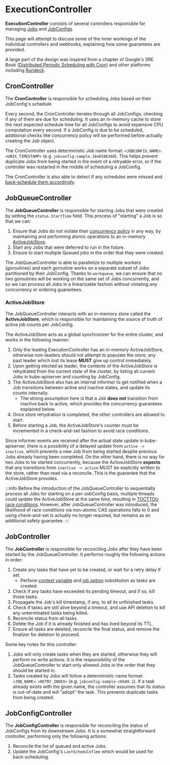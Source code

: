 # ExecutionController

**ExecutionController** consists of several controllers responsible for managing [Jobs](../../execution/job/index.md) and [JobConfigs](../../execution/jobconfig/index.md).

This page will attempt to discuss some of the inner workings of the individual controllers and webhooks, explaining how some guarantees are provided.

A large part of the design was inspired from a chapter of Google's SRE Book ([Distributed Periodic Scheduling with Cron](https://sre.google/sre-book/distributed-periodic-scheduling/)) and other platforms including [Rundeck](https://www.rundeck.com/).

## CronController

The **CronController** is responsible for scheduling Jobs based on their JobConfig's schedule.

Every second, the CronController iterates through all JobConfigs, checking if any of them are due for scheduling. It uses an in-memory cache to store the next expected schedule time for all JobConfigs to avoid expensive CPU computation every second. If a JobConfig is due to be scheduled, additional checks like concurrency policy will be performed before actually creating the Job object.

The CronController uses deterministic Job name format: `<JOBCONFIG_NAME>.<UNIX_TIMESTAMP>` (e.g. `jobconfig-sample.1646586360`). This helps prevent duplicate Jobs from being started in the event of a retryable error, or if the controller was restarted in the middle of scheduling a JobConfig.

The CronController is also able to detect if any schedules were missed and [back-schedule them accordingly](../../execution/jobconfig/scheduling.mdx#back-scheduling).

## JobQueueController

The **JobQueueController** is responsible for starting Jobs that were created by setting the `status.StartTime` field. This process of "starting" a Job is so that we can:

1. Ensure that Jobs do not violate their [concurrency policy](../../execution/jobconfig/concurrency.md) in any way, by maintaining and performing atomic operations to an in-memory [ActiveJobStore](#activejobstore).
2. Start any Jobs that were deferred to run in the future.
3. Ensure to start multiple Queued jobs in the order that they were created.

The JobQueueController is able to parallelize to multiple workers (goroutines) and each goroutine works on a separate subset of Jobs partitioned by their JobConfig. Thanks to `workqueue`, we can ensure that no two goroutines will be working on the same set of Jobs concurrently, and so we can process all Jobs in a linearizable fashion without violating any concurrency or ordering guarantees.

### ActiveJobStore

The JobQueueController interacts with an in-memory store called the **ActiveJobStore**, which is responsible for maintaining the source of truth of active job counts per JobConfig.

The ActiveJobStore acts as a global synchronizer for the entire cluster, and works in the following manner:

1. Only the leading ExecutionController has an in-memory ActiveJobStore, otherwise non-leaders should not attempt to populate the store; any past leader which lost its lease **MUST** give up control immediately.
2. Upon getting elected as leader, the contents of the ActiveJobStore is rehydrated from the current state of the cluster, by listing all current Jobs in kube-apiserver and counting by JobConfig.
3. The ActiveJobStore also has an internal informer to get notified when a Job transitions between active and inactive states, and update its counts internally.
   - The strong assumption here is that a Job **does not** transition from inactive back to active, which provides the concurrency guarantees explained below.
4. Once store rehydration is completed, the other controllers are allowed to start.
5. Before starting a Job, the ActiveJobStore's counter must be incremented in a check-and-set fashion to avoid race conditions.

Since informer events are received after the actual state update in kube-apiserver, there is a possibility of a delayed update from `active -> inactive`, which prevents a new Job from being started despite previous Jobs already having been completed. On the other hand, there is no way for two Jobs to be started concurrently, because the ActiveJobStore **expects** that any transitions from `inactive -> active` MUST be explicitly written to the store, rather than read via a reconcile. This is the guarantee that the ActiveJobStore provides.

:::info
Before the introduction of the JobQueueController to sequentially process all Jobs for starting on a per-JobConfig basis, multiple threads could update the ActiveJobStore at the same time, resulting in [TOCTTOU race conditions](https://en.wikipedia.org/wiki/Time-of-check_to_time-of-use). However, after JobQueueController was introduced, the likelihood of race conditions via non-atomic CAS operations falls to 0 and using check-and-set is actually no longer required, but remains as an additional safety guarantee.
:::

## JobController

The **JobController** is responsible for reconciling Jobs after they have been started by the JobQueueController. It performs roughly the following actions in order:

1. Create any tasks that have yet to be created, or wait for a retry delay if set.
   - Perform [context variable](../../execution/jobconfig/context-variables.md) and [job option](../../execution/jobconfig/job-options.md) substitution as tasks are created.
2. Check if any tasks have exceeded its pending timeout, and if so, kill those tasks.
3. Propagate the Job's kill timestamp, if any, to all its unfinished tasks.
4. Check if tasks are still alive beyond a timeout, and use API deletion to kill any unterminated tasks being killed.
5. Reconcile status from all tasks.
6. Delete the Job if it is already finished and has lived beyond its TTL.
7. Ensure all tasks are deleted, reconcile the final status, and remove the finalizer for deletion to proceed.

Some key notes for this controller:

1. Jobs will only create tasks when they are started, otherwise they will perform no write actions. It is the responsibility of the JobQueueController to start only allowed Jobs in the order that they should be started in.
2. Tasks created by Jobs will follow a deterministic name format: `<JOB_NAME>.<RETRY_INDEX>` (e.g. `jobconfig-sample-c6k89.1`). If a task already exists with the given name, the controller assumes that its status is out-of-date and will "adopt" the task. This prevents duplicate tasks from being created.

## JobConfigController

The **JobConfigController** is responsible for reconciling the status of JobConfigs from its downstream Jobs. It is a somewhat straightforward controller, performing only the following actions:

1. Reconcile the list of queued and active Jobs.
2. Update the JobConfig's `LastScheduleTime` which would be used for back-scheduling.

